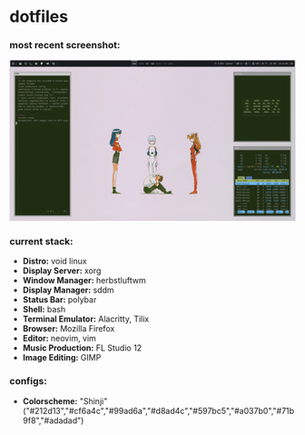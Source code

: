 # dotfiles
### most recent screenshot:
![screenshot](https://raw.githubusercontent.com/bhavyakukkar/dotfiles/main/screenshots/2023-10-08-021049_1920x1080_scrot.png)

### current stack:
- **Distro:** void linux
- **Display Server:** xorg
- **Window Manager:** herbstluftwm
- **Display Manager:** sddm
- **Status Bar:** polybar
- **Shell:** bash
- **Terminal Emulator:** Alacritty, Tilix
- **Browser:** Mozilla Firefox
- **Editor:** neovim, vim
- **Music Production:** FL Studio 12
- **Image Editing:** GIMP

### configs:
- **Colorscheme:** "Shinji" ("#212d13","#cf6a4c","#99ad6a","#d8ad4c","#597bc5","#a037b0","#71b9f8","#adadad")

